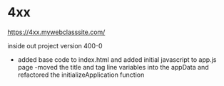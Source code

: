 # 4xx

https://4xx.mywebclasssite.com/

inside out project version 400-0
- added base code to index.html and added initial javascript to app.js page
-moved the title and tag line variables into the appData and refactored the initializeApplication function
